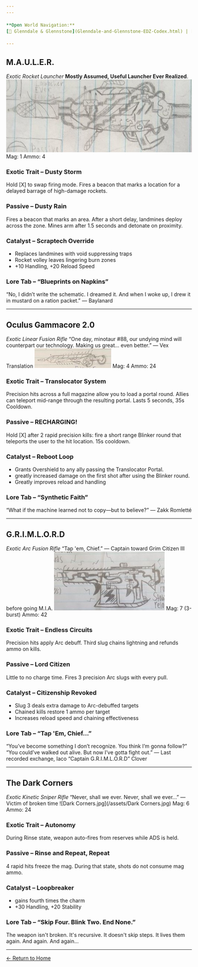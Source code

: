```yaml
---
---

**Open World Navigation:**  
[📍 Glenndale & Glennstone](Glenndale-and-Glennstone-EDZ-Codex.html) | [🌌 Gliese 581c](Gliese-581c-Dossier.html) | [🛠 Exotic Weapons](Open-World-Exotic-Weapons) | [🧥 Exotic Armor](Open-World-Exotic-Armor)

---
```


## M.A.U.L.E.R.
*Exotic Rocket Launcher*
**Mostly Assumed, Useful Launcher Ever Realized**.
![MAULER.jpg](/assets/MAULER.jpg)
Mag: 1
Ammo: 4
### Exotic Trait – Dusty Storm
Hold [X] to swap firing mode. Fires a beacon that marks a location for a delayed barrage of high-damage rockets.

### Passive – Dusty Rain
Fires a beacon that marks an area. After a short delay, landmines deploy across the zone. Mines arm after 1.5 seconds and detonate on proximity.

### Catalyst – Scraptech Override
- Replaces landmines with void suppressing traps
- Rocket volley leaves lingering burn zones
- +10 Handling, +20 Reload Speed

### Lore Tab – “Blueprints on Napkins”
“No, I didn’t write the schematic. I dreamed it.
And when I woke up, I drew it in mustard on a ration packet.” — Baylanard

---

## Oculus Gammacore 2.0
*Exotic Linear Fusion Rifle*
“One day, minotaur #88, our undying mind will counterpart our technology. Making us great... even better.” — Vex Translation
![Gammacore.jpg](/assets/Gammacore.jpg)
Mag: 4
Ammo: 24
### Exotic Trait – Translocator System
Precision hits across a full magazine allow you to load a portal round. Allies can teleport mid-range through the resulting portal. Lasts 5 seconds, 35s Cooldown.

### Passive – RECHARGING!
Hold [X] after 2 rapid precision kills: fire a short range Blinker round that teleports the user to the hit location. 15s cooldown.

### Catalyst – Reboot Loop
-  Grants Overshield to any ally passing the Translocator Portal.
- greatly increased damage on the first shot after using the Blinker round.
- Greatly improves reload and handling

### Lore Tab – “Synthetic Faith”
“What if the machine learned not to copy—but to believe?” — Zakk Romletté

---

## G.R.I.M.L.O.R.D
*Exotic Arc Fusion Rifle*
“Tap 'em, Chief.” — Captain toward Grim Citizen III before going M.I.A.
![GRIMLORD.jpg](/assets/GRIMLORD.jpg)
Mag: 7 (3-burst)
Ammo: 42
### Exotic Trait – Endless Circuits
Precision hits apply Arc debuff. Third slug chains lightning and refunds ammo on kills.

### Passive – Lord Citizen
Little to no charge time. Fires 3 precision Arc slugs with every pull.

### Catalyst – Citizenship Revoked
- Slug 3 deals extra damage to Arc-debuffed targets
- Chained kills restore 1 ammo per target
- Increases reload speed and chaining effectiveness

### Lore Tab – “Tap 'Em, Chief…”
“You’ve become something I don’t recognize. You think I’m gonna follow?”
“You could’ve walked out alive. But now I’ve gotta fight out.”
— Last recorded exchange, Iaco “Captain G.R.I.M.L.O.R.D” Clover

---

## The Dark Corners
*Exotic Kinetic Sniper Rifle*
“Never, shall we ever. Never, shall we ever...” — Victim of broken time
![Dark Corners.jpg](/assets/Dark Corners.jpg)
Mag: 6
Ammo: 24
### Exotic Trait – Autonomy
During Rinse state, weapon auto-fires from reserves while ADS is held.

### Passive – Rinse and Repeat, Repeat
4 rapid hits freeze the mag. During that state, shots do not consume mag ammo.

### Catalyst – Loopbreaker
- gains fourth times the charm
- +30 Handling, +20 Stability

### Lore Tab – “Skip Four. Blink Two. End None.”
The weapon isn't broken. It's recursive.
It doesn't skip steps.
It lives them again. And again. And again...

---
[← Return to Home](./index.md)

